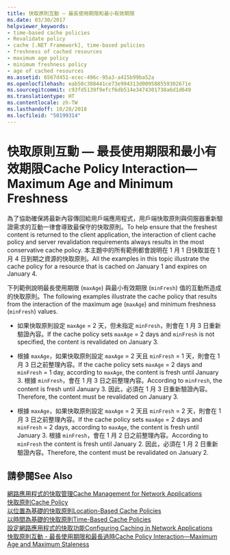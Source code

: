 ```yaml
---
title: 快取原則互動 — 最長使用期限和最小有效期限
ms.date: 03/30/2017
helpviewer_keywords:
- time-based cache policies
- Revalidate policy
- cache [.NET Framework], time-based policies
- freshness of cached resources
- maximum age policy
- minimum freshness policy
- age of cached resources
ms.assetid: 6567d451-ecec-496c-95a3-a415b99ba52a
ms.openlocfilehash: eab50c308441ce73e994313d009588559302671e
ms.sourcegitcommit: c93fd5139f9efcf6db514e3474301738a6d1d649
ms.translationtype: HT
ms.contentlocale: zh-TW
ms.lasthandoff: 10/28/2018
ms.locfileid: "50199314"
---
```

# <a name="cache-policy-interactionmaximum-age-and-minimum-freshness"></a><span data-ttu-id="cdcb4-102">快取原則互動 — 最長使用期限和最小有效期限</span><span class="sxs-lookup"><span data-stu-id="cdcb4-102">Cache Policy Interaction—Maximum Age and Minimum Freshness</span></span>
<span data-ttu-id="cdcb4-103">為了協助確保將最新內容傳回給用戶端應用程式，用戶端快取原則與伺服器重新驗證需求的互動一律會導致最保守的快取原則。</span><span class="sxs-lookup"><span data-stu-id="cdcb4-103">To help ensure that the freshest content is returned to the client application, the interaction of client cache policy and server revalidation requirements always results in the most conservative cache policy.</span></span> <span data-ttu-id="cdcb4-104">本主題中的所有範例都會說明在 1 月 1 日快取並在 1 月 4 日到期之資源的快取原則。</span><span class="sxs-lookup"><span data-stu-id="cdcb4-104">All the examples in this topic illustrate the cache policy for a resource that is cached on January 1 and expires on January 4.</span></span>  
  
 <span data-ttu-id="cdcb4-105">下列範例說明最長使用期限 (`maxAge`) 與最小有效期限 (`minFresh`) 值的互動所造成的快取原則。</span><span class="sxs-lookup"><span data-stu-id="cdcb4-105">The following examples illustrate the cache policy that results from the interaction of the maximum age (`maxAge`) and minimum freshness (`minFresh`) values.</span></span>  
  
-   <span data-ttu-id="cdcb4-106">如果快取原則設定 `maxAge` = 2 天，但未指定 `minFresh`，則會在 1 月 3 日重新驗證內容。</span><span class="sxs-lookup"><span data-stu-id="cdcb4-106">If the cache policy sets `maxAge` = 2 days and `minFresh` is not specified, the content is revalidated on January 3.</span></span>  
  
-   <span data-ttu-id="cdcb4-107">根據 `maxAge`，如果快取原則設定 `maxAge` = 2 天且 `minFresh` = 1 天，則會在 1 月 3 日之前整理內容。</span><span class="sxs-lookup"><span data-stu-id="cdcb4-107">If the cache policy sets `maxAge` = 2 days and `minFresh` = 1 day, according to `maxAge`, the content is fresh until January 3.</span></span> <span data-ttu-id="cdcb4-108">根據 `minFresh`，會在 1 月 3 日之前整理內容。</span><span class="sxs-lookup"><span data-stu-id="cdcb4-108">According to `minFresh`, the content is fresh until January 3.</span></span> <span data-ttu-id="cdcb4-109">因此，必須在 1 月 3 日重新驗證內容。</span><span class="sxs-lookup"><span data-stu-id="cdcb4-109">Therefore, the content must be revalidated on January 3.</span></span>  
  
-   <span data-ttu-id="cdcb4-110">根據 `maxAge`，如果快取原則設定 `maxAge` = 2 天且 `minFresh` = 2 天，則會在 1 月 3 日之前整理內容。</span><span class="sxs-lookup"><span data-stu-id="cdcb4-110">If the cache policy sets `maxAge` = 2 days and `minFresh` = 2 days, according to `maxAge`, the content is fresh until January 3.</span></span> <span data-ttu-id="cdcb4-111">根據 `minFresh`，會在 1 月 2 日之前整理內容。</span><span class="sxs-lookup"><span data-stu-id="cdcb4-111">According to `minFresh` the content is fresh until January 2.</span></span> <span data-ttu-id="cdcb4-112">因此，必須在 1 月 2 日重新驗證內容。</span><span class="sxs-lookup"><span data-stu-id="cdcb4-112">Therefore, the content must be revalidated on January 2.</span></span>  
  
## <a name="see-also"></a><span data-ttu-id="cdcb4-113">請參閱</span><span class="sxs-lookup"><span data-stu-id="cdcb4-113">See Also</span></span>  
 [<span data-ttu-id="cdcb4-114">網路應用程式的快取管理</span><span class="sxs-lookup"><span data-stu-id="cdcb4-114">Cache Management for Network Applications</span></span>](../../../docs/framework/network-programming/cache-management-for-network-applications.md)  
 [<span data-ttu-id="cdcb4-115">快取原則</span><span class="sxs-lookup"><span data-stu-id="cdcb4-115">Cache Policy</span></span>](../../../docs/framework/network-programming/cache-policy.md)  
 [<span data-ttu-id="cdcb4-116">以位置為基礎的快取原則</span><span class="sxs-lookup"><span data-stu-id="cdcb4-116">Location-Based Cache Policies</span></span>](../../../docs/framework/network-programming/location-based-cache-policies.md)  
 [<span data-ttu-id="cdcb4-117">以時間為基礎的快取原則</span><span class="sxs-lookup"><span data-stu-id="cdcb4-117">Time-Based Cache Policies</span></span>](../../../docs/framework/network-programming/time-based-cache-policies.md)  
 [<span data-ttu-id="cdcb4-118">設定網路應用程式的快取功能</span><span class="sxs-lookup"><span data-stu-id="cdcb4-118">Configuring Caching in Network Applications</span></span>](../../../docs/framework/network-programming/configuring-caching-in-network-applications.md)  
 [<span data-ttu-id="cdcb4-119">快取原則互動 - 最長使用期限和最長過時</span><span class="sxs-lookup"><span data-stu-id="cdcb4-119">Cache Policy Interaction—Maximum Age and Maximum Staleness</span></span>](../../../docs/framework/network-programming/cache-policy-interaction-maximum-age-and-maximum-staleness.md)
